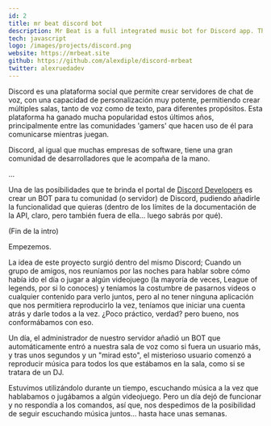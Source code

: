 ```yaml
---
id: 2
title: mr beat discord bot
description: Mr Beat is a full integrated music bot for Discord app. The first integrated reproductor that allows see the music status in realtime.
tech: javascript
logo: /images/projects/discord.png
website: https://mrbeat.site
github: https://github.com/alexdiple/discord-mrbeat
twitter: alexruedadev
---
```


Discord es una plataforma social que permite crear servidores de chat de voz, con una capacidad de personalización muy potente, permitiendo crear múltiples salas, tanto de voz como de texto, para diferentes propósitos. Esta plataforma ha ganado mucha popularidad estos últimos años, principalmente entre las comunidades 'gamers' que hacen uso de él para comunicarse mientras juegan.

Discord, al igual que muchas empresas de software, tiene una gran comunidad de desarrolladores que le acompaña de la mano.

...

Una de las posibilidades que te brinda el portal de [Discord Developers](https://discord.com/developers) es crear un BOT para tu comunidad (o servidor) de Discord, pudiendo añadirle la funcionalidad que quieras (dentro de los límites de la documentación de la API, claro, pero también fuera de ella... luego sabrás por qué).

(Fin de la intro)

Empezemos.

La idea de este proyecto surgió dentro del mismo Discord; Cuando un grupo de amigos, nos reuníamos por las noches para hablar sobre cómo había ido el día o jugar a algún videojuego (la mayoría de veces, League of legends, por si lo conoces) y teníamos la costumbre de pasarnos videos o cualquier contenido para verlo juntos, pero al no tener ninguna aplicación que nos permitiera reproducirlo la vez, teníamos que iniciar una cuenta atrás y darle todos a la vez. ¿Poco práctico, verdad? pero bueno, nos conformábamos con eso.

Un día, el administrador de nuestro servidor añadió un BOT que automáticamente entró a nuestra sala de voz como si fuera un usuario más, y tras unos segundos y un "mirad esto", el misterioso usuario comenzó a reproducir música para todos los que estábamos en la sala, como si se tratara de un DJ.

Estuvimos utilizándolo durante un tiempo, escuchando música a la vez que hablabamos o jugábamos a algún videojuego. Pero un día dejó de funcionar y no respondía a los comandos, así que, nos despedimos de la posibilidad de seguir escuchando música juntos... hasta hace unas semanas.





